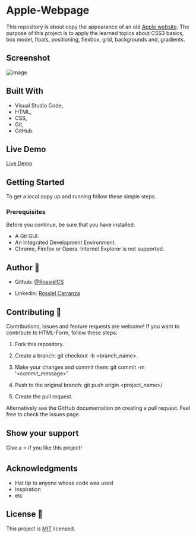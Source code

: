 # Apple-Webpage

This repository is about copy the appearance of an old [Apple website](https://web.archive.org/web/20140301004610/http://www.apple.com/).
The purpose of this project is to apply the learned topics about CSS3 basics, box model, floats, positioning, flexbox, grid, backgrounds and, gradients.
  
  

## Screenshot

  

![image](https://user-images.githubusercontent.com/60085697/75983165-c5020180-5ec6-11ea-9c96-3032c044d71b.png)

## Built With
* Visual Studio Code,
* HTML,
* CSS,
* Git,
* GitHub.

## Live Demo
[Live Demo](https://rawcdn.githack.com/RossielCS/Apple-Webpage/487f70f4390b52a65f05ba21941416674b1a6765/index.html)

  
 ## Getting Started
 To get a local copy up and running follow these simple steps.

### Prerequisites

Before you continue, be sure that you have installed:
* A Git GUI.
* An Integrated Development Environment.
* Chrome, Firefox or Opera. Internet Explorer is not supported. 

  
  

## Author 👤

* Github: [@RossielCS](https://github.com/RossielCS)

* Linkedin: [Rossiel Carranza](https://www.linkedin.com/in/rossiel-carranza-1666b11a1/)

  
  

## Contributing 🤝 

Contributions, issues and feature requests are welcome!
If you want to contribute to HTML-Form, follow these steps:

  

1. Fork this repository.

2. Create a branch: git checkout -b <branch_name>.

3. Make your changes and commit them: git commit -m '<commit_message>'

4. Push to the original branch: git push origin <project_name>/<location>

5. Create the pull request.

  

Alternatively see the GitHub documentation on creating a pull request.
Feel free to check the issues page.

  
  

## Show your support
Give a ⭐️ if you like this project!

  
  

## Acknowledgments
* Hat tip to anyone whose code was used
* Inspiration
* etc

  
  

## License 📝
This project is [MIT](https://github.com/microverseinc/readme-template/blob/master/lic.url) licensed.
